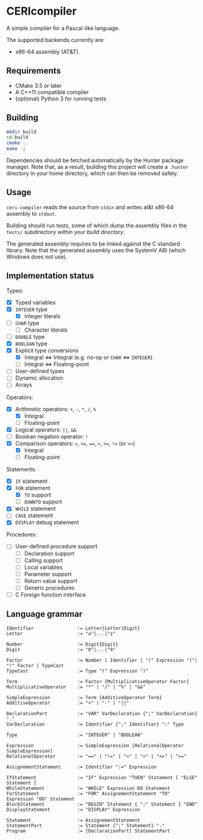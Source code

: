 # CERIcompiler

A simple compiler for a Pascal-like language.

The supported backends currently are:
- x86-64 assembly (AT&T).

## Requirements

- CMake 3.5 or later
- A C++11 compatible compiler
- (optional) Python 3 for running tests

## Building

```sh
mkdir build
cd build
cmake ..
make -j
```

Dependencies should be fetched automatically by the Hunter package manager.
Note that, as a result, building this project will create a `.hunter` directory in your home directory, which can then be removed safely.

## Usage

`ceri-compiler` reads the source from `stdin` and writes at&t x86-64 assembly to `stdout`.

Building should run tests, some of which dump the assembly files in the `tests/` subdirectory *within your build directory*.

The generated assembly requires to be linked against the C standard library.
Note that the generated assembly uses the SystemV ABI (which Windows does not use).

## Implementation status

Types:
- [x] Typed variables
- [x] `INTEGER` type
    - [x] Integer literals
- [ ] `CHAR` type
    - [ ] Character literals
- [ ] `DOUBLE` type
- [x] `BOOLEAN` type
- [x] Explicit type conversions
    - [x] Integral <=> Integral (e.g. no-op or `CHAR` <=> `INTEGER`)
    - [ ] Integral <=> Floating-point
- [ ] User-defined types
- [ ] Dynamic allocation
- [ ] Arrays

Operators:
- [x] Arithmetic operators: `+`, `-`, `*`, `/`, `%`
    - [x] Integral
    - [ ] Floating-point
- [x] Logical operators: `||`, `&&`
- [ ] Boolean negation operator: `!`
- [x] Comparison operators: `<`, `<=`, `==`, `>`, `>=`, `!=` (or `<>`)
    - [x] Integral
    - [ ] Floating-point

Statements:
- [x] `IF` statement
- [x] `FOR` statement
    - [x] `TO` support
    - [ ] `DOWNTO` support
- [x] `WHILE` statement
- [ ] `CASE` statement
- [x] `DISPLAY` debug statement

Procedures:
- [ ] User-defined procedure support
    - [ ] Declaration support
    - [ ] Calling support
    - [ ] Local variables
    - [ ] Parameter support
    - [ ] Return value support
    - [ ] Generic procedures
- [ ] C Foreign function interface

## Language grammar

```sf
Identifier                := Letter{Letter|Digit}
Letter                    := "a"|...|"z"

Number                    := Digit{Digit}
Digit                     := "0"|...|"9"

Factor                    := Number | Identifier | "(" Expression ")"| "!" Factor | TypeCast
TypeCast                  := Type "(" Expression ")"

Term                      := Factor {MultiplicativeOperator Factor}
MultiplicativeOperator    := "*" | "/" | "%" | "&&"

SimpleExpression          := Term {AdditiveOperator Term}
AdditiveOperator          := "+" | "-" | "||"

DeclarationPart           := "VAR" VarDeclaration {";" VarDeclaration} "."
VarDeclaration            := Identifier {"," Identifier} ":" Type

Type                      := "INTEGER" | "BOOLEAN"

Expression                := SimpleExpression [RelationalOperator SimpleExpression]
RelationalOperator        := "==" | "!=" | "<" | ">" | "<=" | ">="

AssignementStatement      := Identifier ":=" Expression

IfStatement               := "IF" Expression "THEN" Statement [ "ELSE" Statement ]
WhileStatement            := "WHILE" Expression DO Statement
ForStatement              := "FOR" AssignementStatement "TO" Expression "DO" Statement
BlockStatement            := "BEGIN" Statement { ";" Statement } "END"
DisplayStatement          := "DISPLAY" Expression

Statement                 := AssignementStatement
StatementPart             := Statement {";" Statement} "."
Program                   := [DeclarationPart] StatementPart
```
